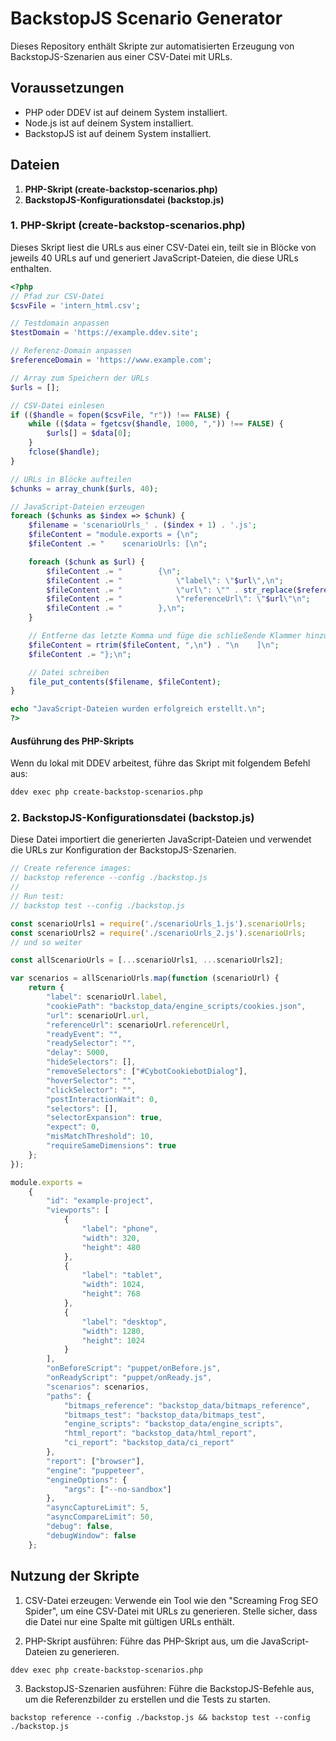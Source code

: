# BackstopJS Scenario Generator

Dieses Repository enthält Skripte zur automatisierten Erzeugung von BackstopJS-Szenarien aus einer CSV-Datei mit URLs.

## Voraussetzungen

- PHP oder DDEV ist auf deinem System installiert.
- Node.js ist auf deinem System installiert.
- BackstopJS ist auf deinem System installiert.

## Dateien

1. **PHP-Skript (create-backstop-scenarios.php)**
2. **BackstopJS-Konfigurationsdatei (backstop.js)**

### 1. PHP-Skript (create-backstop-scenarios.php)

Dieses Skript liest die URLs aus einer CSV-Datei ein, teilt sie in Blöcke von jeweils 40 URLs auf und generiert JavaScript-Dateien, die diese URLs enthalten.

```php
<?php
// Pfad zur CSV-Datei
$csvFile = 'intern_html.csv';

// Testdomain anpassen
$testDomain = 'https://example.ddev.site';

// Referenz-Domain anpassen
$referenceDomain = 'https://www.example.com';

// Array zum Speichern der URLs
$urls = [];

// CSV-Datei einlesen
if (($handle = fopen($csvFile, "r")) !== FALSE) {
    while (($data = fgetcsv($handle, 1000, ",")) !== FALSE) {
        $urls[] = $data[0];
    }
    fclose($handle);
}

// URLs in Blöcke aufteilen
$chunks = array_chunk($urls, 40);

// JavaScript-Dateien erzeugen
foreach ($chunks as $index => $chunk) {
    $filename = 'scenarioUrls_' . ($index + 1) . '.js';
    $fileContent = "module.exports = {\n";
    $fileContent .= "    scenarioUrls: [\n";

    foreach ($chunk as $url) {
        $fileContent .= "        {\n";
        $fileContent .= "            \"label\": \"$url\",\n";
        $fileContent .= "            \"url\": \"" . str_replace($referenceDomain, $testDomain, $url) . "\",\n";
        $fileContent .= "            \"referenceUrl\": \"$url\"\n";
        $fileContent .= "        },\n";
    }

    // Entferne das letzte Komma und füge die schließende Klammer hinzu
    $fileContent = rtrim($fileContent, ",\n") . "\n    ]\n";
    $fileContent .= "};\n";

    // Datei schreiben
    file_put_contents($filename, $fileContent);
}

echo "JavaScript-Dateien wurden erfolgreich erstellt.\n";
?>
```

#### Ausführung des PHP-Skripts
Wenn du lokal mit DDEV arbeitest, führe das Skript mit folgendem Befehl aus:
```sh
ddev exec php create-backstop-scenarios.php
```

### 2. BackstopJS-Konfigurationsdatei (backstop.js)
Diese Datei importiert die generierten JavaScript-Dateien und verwendet die URLs zur Konfiguration der BackstopJS-Szenarien.

```javascript
// Create reference images:
// backstop reference --config ./backstop.js
//
// Run test:
// backstop test --config ./backstop.js

const scenarioUrls1 = require('./scenarioUrls_1.js').scenarioUrls;
const scenarioUrls2 = require('./scenarioUrls_2.js').scenarioUrls;
// und so weiter

const allScenarioUrls = [...scenarioUrls1, ...scenarioUrls2];

var scenarios = allScenarioUrls.map(function (scenarioUrl) {
    return {
        "label": scenarioUrl.label,
        "cookiePath": "backstop_data/engine_scripts/cookies.json",
        "url": scenarioUrl.url,
        "referenceUrl": scenarioUrl.referenceUrl,
        "readyEvent": "",
        "readySelector": "",
        "delay": 5000,
        "hideSelectors": [],
        "removeSelectors": ["#CybotCookiebotDialog"],
        "hoverSelector": "",
        "clickSelector": "",
        "postInteractionWait": 0,
        "selectors": [],
        "selectorExpansion": true,
        "expect": 0,
        "misMatchThreshold": 10,
        "requireSameDimensions": true
    };
});

module.exports =
    {
        "id": "example-project",
        "viewports": [
            {
                "label": "phone",
                "width": 320,
                "height": 480
            },
            {
                "label": "tablet",
                "width": 1024,
                "height": 768
            },
            {
                "label": "desktop",
                "width": 1280,
                "height": 1024
            }
        ],
        "onBeforeScript": "puppet/onBefore.js",
        "onReadyScript": "puppet/onReady.js",
        "scenarios": scenarios,
        "paths": {
            "bitmaps_reference": "backstop_data/bitmaps_reference",
            "bitmaps_test": "backstop_data/bitmaps_test",
            "engine_scripts": "backstop_data/engine_scripts",
            "html_report": "backstop_data/html_report",
            "ci_report": "backstop_data/ci_report"
        },
        "report": ["browser"],
        "engine": "puppeteer",
        "engineOptions": {
            "args": ["--no-sandbox"]
        },
        "asyncCaptureLimit": 5,
        "asyncCompareLimit": 50,
        "debug": false,
        "debugWindow": false
    };
```

## Nutzung der Skripte

1. CSV-Datei erzeugen: Verwende ein Tool wie den "Screaming Frog SEO Spider", um eine CSV-Datei mit URLs zu generieren. Stelle sicher, dass die Datei nur eine Spalte mit gültigen URLs enthält.

2. PHP-Skript ausführen: Führe das PHP-Skript aus, um die JavaScript-Dateien zu generieren.

```shell
ddev exec php create-backstop-scenarios.php
```

3. BackstopJS-Szenarien ausführen: Führe die BackstopJS-Befehle aus, um die Referenzbilder zu erstellen und die Tests zu starten.
```shell
backstop reference --config ./backstop.js && backstop test --config ./backstop.js
```
